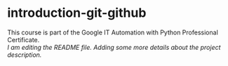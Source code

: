 # introduction-git-github
This course is part of the Google IT Automation with Python Professional Certificate.\
*I am editing the README file. Adding some more details about the project description.*
